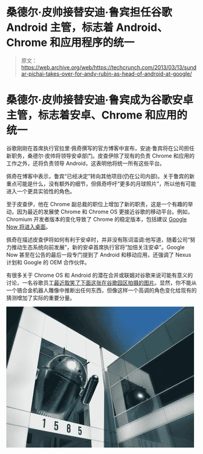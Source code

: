# 桑德尔·皮帅接替安迪·鲁宾担任谷歌 Android 主管，标志着 Android、Chrome 和应用程序的统一

> 原文：<https://web.archive.org/web/https://techcrunch.com/2013/03/13/sundar-pichai-takes-over-for-andy-rubin-as-head-of-android-at-google/>

# 桑德尔·皮帅接替安迪·鲁宾成为谷歌安卓主管，标志着安卓、Chrome 和应用的统一

谷歌刚刚在首席执行官拉里·佩奇撰写的官方博客中宣布，安迪·鲁宾将在公司担任新职务，桑德尔·皮帅将领导安卓部门。皮查伊除了现有的负责 Chrome 和应用的工作之外，还将负责领导 Android，这表明他将统一所有这些平台。

佩奇在博客中表示，鲁宾“已经决定”转向其他项目(仍在公司内部)。关于鲁宾的新重点可能是什么，没有额外的细节，但佩奇呼吁“更多的月球照片”，所以他有可能进入一个更具实验性的角色。

至于皮查伊，他在 Chrome 副总裁的职位上增加了新的职责，这是一个有趣的举动，因为最近的发展使 Chrome 和 Chrome OS 更接近谷歌的移动平台。例如，Chromium 开发者版本的变化导致了 Chrome 的稳定版本，包括建议 [Google Now 将进入桌面](https://web.archive.org/web/20230320181513/https://techcrunch.com/2013/03/12/google-now-coming-to-the-desktop-per-chromium-builds-for-windows-and-chrome-os/ "Google Now Coming To The Desktop, Per Chromium Builds For Windows And Chrome OS")。

佩奇在描述皮查伊将如何有利于安卓时，并非没有陈词滥调:他写道，随着公司“努力推动生态系统向前发展”，新的安卓首席执行官将“加倍关注安卓”。Google Now 甚至在公告的最后一段专门提到了 Android 和移动应用，还强调了 Nexus 计划和 Google 的 OEM 合作伙伴。

有很多关于 Chrome OS 和 Android 的潜在合并或联姻对谷歌来说可能有意义的讨论，一名谷歌员工[最近取笑了下面这张在谷歌园区拍摄的图片](https://web.archive.org/web/20230320181513/http://www.zdnet.com/are-android-apps-for-chromebooks-on-the-way-7000010626/)。显然，你不能从一个铬合金机器人雕像中推断出任何东西，但像这样一个高调的角色变化给现有的猜测增加了实际的重要分量。

[![image-v1-497x373](img/fb0fbbcc4e3c6029768d729ef9ac5a29.png)](https://web.archive.org/web/20230320181513/https://techcrunch.com/wp-content/uploads/2013/03/image-v1-497x373.jpg)